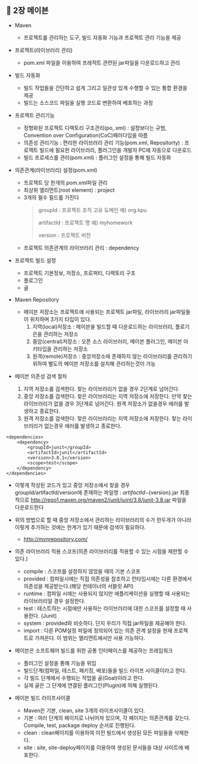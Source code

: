 ## 📌 2장 메이븐 
- Maven
    - 프로젝트를 관리하는 도구, 빌드 자동화 기능과 프로젝트 관리 기능을 제공

- 프로젝트(라이브러리 관리)
    - pom.xml 파일을 이용하여 프레적트 관련된 jar파일을 다운로드하고 관리

- 빌드 자동화
    - 빌드 작업들을 간단하고 쉽게 그리고 일관성 있게 수행할 수 있는 통합 환경을 제공
    - 빌드는 소스코드 파일을 실행 코드로 변환하여 베포하는 과정

- 프로젝트 관리기능
    - 정형화된 프로젝트 디렉토리 구조관리(po,.xml) : 설정보다는 규범, Convention over Configuration(CoC)패러다임을 따름
    - 의존성 관리기능 : 편리한 라이브러리 관리 기능(pom.xml, Repositorty) : 프로젝트 빌드에 필요한 라이브러리, 플러그인을 개발자 PC에 자동으로 다운로드
    - 빌드 프로세스를 관리(pom.xml) : 플러그인 설정을 통해 빌드 자동화

- 의존관계(라이브러리) 설정(pom.xml)
    - 프로젝트 당 한개의 pom.xml파일 관리
    - 최상위 엘리먼트(root element) : project
    - 3개의 필수 필드를 가진다
        >groupId : 프로젝트 조직 고유 도메인 예) org.kpu
        >
        >artifactId : 프로젝트 명 예) myhomework
        >
        >version : 프로젝트 버전
    - 프로젝트 의존관계의 라이브러리 관리 : dependency

- 프로젝트 빌드 설정
    - 프로젝트 기본정보, 저장소, 프로퍼티, 디렉토리 구조
    - 플로그인
    - 골

- Maven Repository
    - 메이븐 저장소는 프로젝트에 사용되는 프로젝트 jar파일, 라이브러리 jar파일들이 위치하며 3가지 타입이 있다.
        1. 지역(local)저장소 : 메이븐을 빌드할 때 다운로드하는 라이브러리, 플로기은을 관리하는 저장소
        2. 중앙(central)저장소 : 오픈 소스 라이브러리, 메이븐 플러그인, 메이븐 아키타입을 관리하는 저장소
        3. 원격(remote)저장소 : 중앙저장소에 존재하지 않는 라이브러리를 관리하기 위하여 별도의 메이븐 저장소를 설치해 관리하는것이 가능

- 메이븐 의존성 검색 절차
    1. 지역 저장소를 검색한다. 찾는 라이브러리가 없을 경우 2단계로 넘어간다.
    2. 중앙 저장소를 검색한다. 찾은 라이브러리는 지역 저장소에 저장한다. 만약 찾는 라이브러리가 없을 경우 3단계로 넘어간다. 원격 저장소가 없을경우 에러를 발생하고 종료한다.
    3. 원격 저장소를 검색한다. 찾은 라이브러리는 지역 저장소에 저장한다. 찾는 라이브러리가 없는경우 에러를 발생하고 종료한다.
```
<dependencies>
    <dependency>
        <groupId>junit</groupId>
        <artifactId>junit</artifactId>
        <version>3.8.1</version>
        <scope>test</scope>
    </dependency>
</dependencies>
```
- 이렇게 작성된 코드가 있고 중앙 저장소에서 찾을 경우 groupId/artifactId/version에 존재하는 파일명 : ${artifactId}-${version}.jar 최종적으로 http://repo1.maven.org/maven2/junit/juint/3.8/junit-3.8.jar 파일을 다운로드한다

- 위의 방법으로 할 때 중앙 저장소에서 관리하는 라이브러리의 수가 한두개가 아니라 이렇게 추가하는 것에는 한계가 있기 때문에 검색이 필요하다.
    - http://mvnrepository.com/

- 의존 라이브러리 적용 스코프(의존 라이브러리를 적용할 수 있는 시점을 제한할 수있다.)
    - compile : 스코프를 설정하지 않았을 때의 기본 스코프
    - provided : 컴파일시에는 직접 의존성을 참조하고 런타임시에는 다른 환경에서 의존성을 제공받는다.(해당 컨테이너의 서블릿 API)
    - runtime : 컴파일 시에는 사용되지 않지만 애플리케이션을 실행할 때 사용되는 라이브러리일 경우 설정한다.
    - test : 테스트하는 시점에만 사용하는 라이브러리에 대한 스코프를 설정할 때 사용한다. (Junit)
    - system : provided와 비슷하다. 단지 우리가 직접 jar파일을 제공해야 한다.
    - import : 다른 POM설정 파일에 정의되어 있는 의존 관계 설정을 현재 프로젝트로 가져온다. 이 범위는 <dependencyManagement/>엘리먼트에서만 사용 가능하다.

- 메이븐은 소프트웨어 빌드를 위한 공통 인터페이스를 제공하는 프레임워크
    - 플러그인 설정을 통해 기능을 위임
    - 빌드단계(컴파일, 테스트, 패키징, 배포)들을 빌드 라이프 사이클이라고 한다.
    - 각 빌드 단계에서 수행되는 작업을 골(Goal)이라고 한다.
    - 실제 골은 그 단게에 연결된 플러그인(Plugin)에 의해 실행된다.

- 메이븐 빌드 라이프사이클
    - Maven은 기본, clean, site 3개의 라이프사이클이 있다.
    - 기본 : 여러 단계의 페이지로 나뉘어져 있으며, 각 페이지는 의존관계를 갖는다. Compile, test, package deploy 순서로 진행된다.
    - clean : clean페이지를 이용하여 이전 빌드에서 생성된 모든 파일들을 삭제한다.
    - site : site, site-deploy페이지를 이용하여 생성된 문서들을 대상 사이트에 배포한다.
